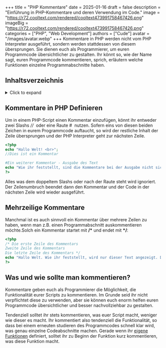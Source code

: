 +++
title = "PHP Kommentare"
date = 2025-01-16
draft = false
description = "Einführung in PHP-Kommentare und deren Verwendung im Code."
image = "https://r72.cooltext.com/rendered/cooltext473991758467426.png"
imageBig = "https://r72.cooltext.com/rendered/cooltext473991758467426.png"
categories = ["PHP", "Web Development"]
authors = ["Cude"]
avatar = "/images/avatar.webp"
+++
Kommentare in PHP werden nicht vom PHP Interpreter ausgeführt, sondern werden stattdessen von diesem übersprungen. Sie dienen euch als Programmierer, um euren Programmcode übersichtlicher zu gestalten. Ihr könnt so, wie der Name sagt, euren Programmcode kommentieren, sprich, erläutern welche Funktionen einzelne Programmabschnitte haben.

## Inhaltsverzeichnis

<details>
<summary>Click to expand</summary>

* [1 Kommentare in PHP Definieren](#kommentare-in-php-definieren)
* [2 Mehrzeilige Kommentare](#mehrzeilige-kommentare)
* [3 Was und wie sollte man kommentieren?](#was-und-wie-sollte-man-kommentieren)

</details>

    





Kommentare in PHP Definieren
----------------------------

Um in einem PHP-Script einen Kommentar einzufügen, könnt ihr entweder zwei Slashs _//_  oder eine Raute #  nutzen. Sofern eins von diesen beiden Zeichen in eurem Programmcode auftaucht, so wird der restliche Inhalt der Zeile übersprungen und der PHP Interpreter geht zur nächsten Zeile.

```php
<?php
echo "Hallo Welt! <br>";
//Dies ist ein Kommentar

#Ein weiterer Kommentar - Ausgabe des Text
echo "Wie ihr feststellt, sind die Kommentare bei der Ausgabe nicht sichtbar.";
?>
```
    

Alles was dem doppeltem Slashs oder nach der Raute steht wird ignoriert. Der Zeilenumbruch beendet dann den Kommentar und der Code in der nächsten Zeile wird wieder ausgeführt.

Mehrzeilige Kommentare
----------------------

Manchmal ist es auch sinnvoll ein Kommentar über mehrere Zeilen zu haben, wenn man z.B. einen Programmabschnitt auskommentieren möchte.Solch ein Kommentar startet mit **/\*** und endet mit **\*/**:


```php
<?php
/* Die erste Zeile des Kommentars
Zweite Zeile des Kommentars
Die letzte Zeile des Kommentars */
echo "Hallo Welt. Wie ihr feststellt, wird nur dieser Text angezeigt. Die Kommentare vor sind nicht sichtbar.";
?>
```
    

Was und wie sollte man kommentieren?
------------------------------------

Kommentare geben euch als Programmierer die Möglichkeit, die Funktionalität eurer Scripts zu kommentieren. Im Grunde seid ihr nicht verpflichtet diese zu verwenden, aber sie können euch enorm helfen euren Programmcode übersichtlicher und besser nachvollziehbar zu gestalten.

Tendenziell solltet ihr stets kommentieren, was euer Script macht, weniger wie dieser es macht. Ihr kommentiert also tendenziell die Funktionalität, so dass bei einem erneuten studieren des Programmcodes schnell klar wird, was genau einzelne Codeabschnitte machen. Gerade wenn ihr [eigene Funktionen](https://loquacious-mandazi-92bae5.netlify.app/php-eigene-funktionen/) definiert, solltet ihr zu Beginn der Funktion kurz kommentieren, was diese Funktion macht.

